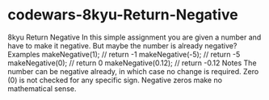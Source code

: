 # codewars-8kyu-Return-Negative
8kyu Return Negative   In this simple assignment you are given a number and have to make it negative. But maybe the number is already negative?  Examples makeNegative(1);    // return -1 makeNegative(-5);   // return -5 makeNegative(0);    // return 0 makeNegative(0.12); // return -0.12 Notes The number can be negative already, in which case no change is required. Zero (0) is not checked for any specific sign. Negative zeros make no mathematical sense.

